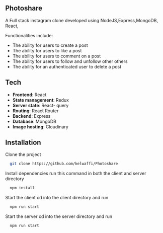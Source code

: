 ## Photoshare

A Full stack instagram clone developed using NodeJS,Express,MongoDB, React, 

Functionalities include:

* The ability for users to create a post
* The ability for users to like a post
* The ability for users to comment on a post
* The ability for users to follow and unfollow other others
* The ability for an authenticated user to delete a post 

## Tech

* **Frontend**: React
* **State management**: Redux
* **Server state**: React- query
* **Routing**: React Router
* **Backend**: Express
* **Database**: MongoDB
* **Image hosting**: Cloudinary


## Installation

Clone the project

```bash
  git clone https://github.com/kelwaffi/Photoshare
```
Install dependencies
run this command in both the client and server directory

```bash
  npm install
```
Start the client
cd into the client directory and run
```bash
  npm run start
```

Start the server
cd into the server directory and run
```bash
  npm run start
```

